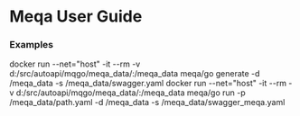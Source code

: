 # Meqa User Guide #

### Examples
docker run --net="host" -it --rm -v d:/src/autoapi/mqgo/meqa_data/:/meqa_data meqa/go generate -d /meqa_data -s /meqa_data/swagger.yaml
docker run --net="host" -it --rm -v d:/src/autoapi/mqgo/meqa_data/:/meqa_data meqa/go run -p /meqa_data/path.yaml -d /meqa_data -s /meqa_data/swagger_meqa.yaml